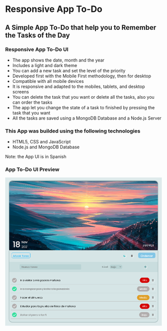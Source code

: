 # Responsive App To-Do
## A Simple App To-Do that help you to Remember the Tasks of the Day
### Responsive App To-Do UI
- The app shows the date, month and the year
- Includes a light and dark theme
- You can add a new task and set the level of the priority
- Developed first with the Mobile First methodology, then for desktop
- Compatible with all mobile devices
- It is responsive and adapted to the mobiles, tablets, and desktop screens
- You can delete the task that you want or delete all the tasks, also you can order the tasks
- The app let you change the state of a task to finished by pressing the task that you want
- All the tasks are saved using a MongoDB Database and a Node.js Server
### This App was builded using the following technologies
- HTML5, CSS and JavaScript
- Node.js and MongoDB Database

Note: the App UI is in Spanish

### App To-Do UI Preview
<img src="/preview.png" width="800"/>

